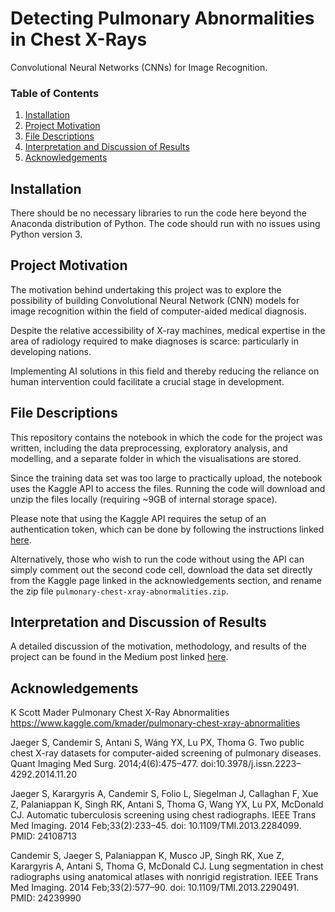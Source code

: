 # Detecting Pulmonary Abnormalities in Chest X-Rays
Convolutional Neural Networks (CNNs) for Image Recognition.

### Table of Contents

1. [Installation](#installation)
2. [Project Motivation](#motivation)
3. [File Descriptions](#files)
4. [Interpretation and Discussion of Results](#results)
5. [Acknowledgements](#acknowledgements)

## Installation <a name="installation"></a>

There should be no necessary libraries to run the code here beyond the Anaconda distribution of Python.  The code should run with no issues using Python version 3.

## Project Motivation<a name="motivation"></a>

The motivation behind undertaking this project was to explore the possibility of building Convolutional Neural Network (CNN) models for image recognition within the field of computer-aided medical diagnosis.

Despite the relative accessibility of X-ray machines, medical expertise in the area of radiology required to make diagnoses is scarce: particularly in developing nations.

Implementing AI solutions in this field and thereby reducing the reliance on human intervention could facilitate a crucial stage in development.

## File Descriptions <a name="files"></a>

This repository contains the notebook in which the code for the project was written, including the data preprocessing, exploratory analysis, and modelling, and a separate folder in which the visualisations are stored.

Since the training data set was too large to practically upload, the notebook uses the Kaggle API to access the files. Running the code will download and unzip the files locally (requiring ~9GB of internal storage space).

Please note that using the Kaggle API requires the setup of an authentication token, which can be done by following the instructions linked [here](https://www.kaggle.com/docs/api).

Alternatively, those who wish to run the code without using the API can simply comment out the second code cell, download the data set directly from the Kaggle page linked in the acknowledgements section, and rename the zip file `pulmonary-chest-xray-abnormalities.zip`.

## Interpretation and Discussion of Results <a name="results"></a>

A detailed discussion of the motivation, methodology, and results of the project can be found in the Medium post linked [here](https://towardsdatascience.com/detecting-pulmonary-abnormalities-in-chest-x-rays-47f3bf2a8499).

## Acknowledgements <a name="acknowledgements"></a>

K Scott Mader Pulmonary Chest X-Ray Abnormalities https://www.kaggle.com/kmader/pulmonary-chest-xray-abnormalities

Jaeger S, Candemir S, Antani S, Wáng YX, Lu PX, Thoma G. Two public chest X-ray datasets for computer-aided screening of pulmonary diseases. Quant Imaging Med Surg. 2014;4(6):475–477. doi:10.3978/j.issn.2223–4292.2014.11.20

Jaeger S, Karargyris A, Candemir S, Folio L, Siegelman J, Callaghan F, Xue Z, Palaniappan K, Singh RK, Antani S, Thoma G, Wang YX, Lu PX, McDonald CJ. Automatic tuberculosis screening using chest radiographs. IEEE Trans Med Imaging. 2014 Feb;33(2):233–45. doi: 10.1109/TMI.2013.2284099. PMID: 24108713

Candemir S, Jaeger S, Palaniappan K, Musco JP, Singh RK, Xue Z, Karargyris A, Antani S, Thoma G, McDonald CJ. Lung segmentation in chest radiographs using anatomical atlases with nonrigid registration. IEEE Trans Med Imaging. 2014 Feb;33(2):577–90. doi: 10.1109/TMI.2013.2290491. PMID: 24239990
